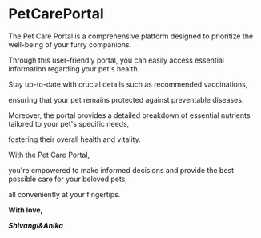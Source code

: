 # PetCarePortal
The Pet Care Portal is a comprehensive platform designed to prioritize the well-being of your furry companions. 


Through this user-friendly portal, you can easily access essential information regarding your pet's health.


Stay up-to-date with crucial details such as recommended vaccinations,


ensuring that your pet remains protected against preventable diseases.


Moreover, the portal provides a detailed breakdown of essential nutrients tailored to your pet's specific needs, 


fostering their overall health and vitality. 


With the Pet Care Portal, 


you're empowered to make informed decisions and provide the best possible care for your beloved pets, 



all conveniently at your fingertips.




**With love,**


***Shivangi&Anika***
